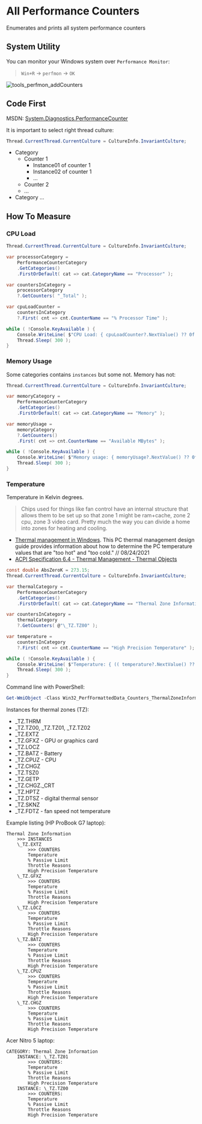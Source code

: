 # All Performance Counters

Enumerates and prints all system performance counters

## System Utility

You can monitor your Windows system over `Performance Monitor`:

> `Win+R` &rarr; `perfmon` &rarr; `OK`

![tools_perfmon_addCounters](https://user-images.githubusercontent.com/11328666/152036463-2d7cb2ae-4ef5-40ad-a990-5ffec048bf44.png)

## Code First

MSDN: [System.Diagnostics.PerformanceCounter](https://docs.microsoft.com/en-us/dotnet/api/system.diagnostics.performancecounter?view=dotnet-plat-ext-6.0)

It is important to select right thread culture:

```c#
Thread.CurrentThread.CurrentCulture = CultureInfo.InvariantCulture;
```

- Category
  - Counter 1
    - Instance01 of counter 1
    - Instance02 of counter 1
    - ...
  - Counter 2
  - ...
- Category ...

## How To Measure

### CPU Load

```c#
Thread.CurrentThread.CurrentCulture = CultureInfo.InvariantCulture;

var processorCategory =
    PerformanceCounterCategory
    .GetCategories()
    .FirstOrDefault( cat => cat.CategoryName == "Processor" );

var countersInCategory =
    processorCategory
    ?.GetCounters( "_Total" );

var cpuLoadCounter =
    countersInCategory
    ?.First( cnt => cnt.CounterName == "% Processor Time" );

while ( !Console.KeyAvailable ) {
    Console.WriteLine( $"CPU Load: { cpuLoadCounter?.NextValue() ?? 0f }" );
    Thread.Sleep( 300 );
}
```

### Memory Usage

Some categories contains `instances` but some not. Memory has not:

```c#
Thread.CurrentThread.CurrentCulture = CultureInfo.InvariantCulture;

var memoryCategory =
    PerformanceCounterCategory
    .GetCategories()
    .FirstOrDefault( cat => cat.CategoryName == "Memory" );

var memoryUsage =
    memoryCategory
    ?.GetCounters()
    .First( cnt => cnt.CounterName == "Available MBytes" );

while ( !Console.KeyAvailable ) {
    Console.WriteLine( $"Memory usage: { memoryUsage?.NextValue() ?? 0f } MBytes" );
    Thread.Sleep( 300 );
}
```

### Temperature

Temperature in Kelvin degrees.

> Chips used for things like fan control have an internal structure that allows them to be set up so that zone 1 might be ram+cache,
            zone 2 cpu,
            zone 3 video card. Pretty much the way you can divide a home into zones for heating and cooling.

- [Thermal management in Windows](https://docs.microsoft.com/en-us/windows-hardware/design/device-experiences/design-guide). This PC thermal management design guide provides information about how to determine the PC temperature values that are "too hot" and "too cold." // 08/24/2021
- [ACPI Specification 6.4 - Thermal Management - Thermal Objects](https://uefi.org/specs/ACPI/6.4/11_Thermal_Management/thermal-objects.html?highlight=tzd)

```c#
const double AbsZeroK = 273.15;
Thread.CurrentThread.CurrentCulture = CultureInfo.InvariantCulture;

var thermalCategory =
    PerformanceCounterCategory
    .GetCategories()
    .FirstOrDefault( cat => cat.CategoryName == "Thermal Zone Information" );

var countersInCategory =
    thermalCategory
    ?.GetCounters( @"\_TZ.TZ00" );

var temperature =
    countersInCategory
    ?.First( cnt => cnt.CounterName == "High Precision Temperature" ); // "Temperature"

while ( !Console.KeyAvailable ) {
    Console.WriteLine( $"Temperature: { (( temperature?.NextValue() ?? AbsZeroK * 10.0 ) / 10.0 - AbsZeroK):0.#} °C" );
    Thread.Sleep( 300 );
}
```

Command line with PowerShell:

```powershell
Get-WmiObject -Class Win32_PerfFormattedData_Counters_ThermalZoneInformation |Select-Object Name,Temperature
```

Instances for thermal zones (TZ):

- \_TZ.THRM
- \_TZ.TZ00, \_TZ.TZ01, \_TZ.TZ02
- \_TZ.EXTZ
- \_TZ.GFXZ - GPU or graphics card
- \_TZ.LOCZ
- \_TZ.BATZ - Battery
- \_TZ.CPUZ - CPU
- \_TZ.CHGZ
- \_TZ.TSZ0
- \_TZ.GETP
- \_TZ.CHGZ._CRT
- \_TZ.HPTZ
- \_TZ.DTSZ - digital thermal sensor
- \_TZ.SKNZ
- \_TZ.FDTZ - fan speed not temperature

Example listing (HP ProBook G7 laptop):

```plain
Thermal Zone Information
    >>> INSTANCES
    \_TZ.EXTZ
        >>> COUNTERS
        Temperature
        % Passive Limit
        Throttle Reasons
        High Precision Temperature
    \_TZ.GFXZ
        >>> COUNTERS
        Temperature
        % Passive Limit
        Throttle Reasons
        High Precision Temperature
    \_TZ.LOCZ
        >>> COUNTERS
        Temperature
        % Passive Limit
        Throttle Reasons
        High Precision Temperature
    \_TZ.BATZ
        >>> COUNTERS
        Temperature
        % Passive Limit
        Throttle Reasons
        High Precision Temperature
    \_TZ.CPUZ
        >>> COUNTERS
        Temperature
        % Passive Limit
        Throttle Reasons
        High Precision Temperature
    \_TZ.CHGZ
        >>> COUNTERS
        Temperature
        % Passive Limit
        Throttle Reasons
        High Precision Temperature
```

Acer Nitro 5 laptop:

```plain
CATEGORY: Thermal Zone Information
    INSTANCE: \_TZ.TZ01
        >>> COUNTERS:
        Temperature
        % Passive Limit
        Throttle Reasons
        High Precision Temperature
    INSTANCE: \_TZ.TZ00
        >>> COUNTERS:
        Temperature
        % Passive Limit
        Throttle Reasons
        High Precision Temperature
```
